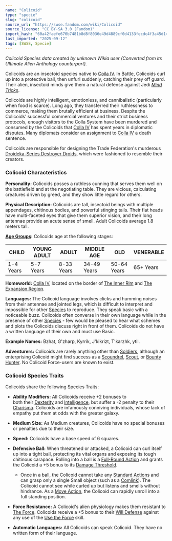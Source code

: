 ```yaml
---
name: "Colicoid"
type: "specie"
slug: "colicoid"
source_url: "https://swse.fandom.com/wiki/Colicoid"
source_license: "CC BY-SA 3.0 (Fandom)"
import_hash: "60a42faefe670b7481b8d8f8036e49d4889cf0d4133fecdc4f3a45d141c13b31"
last_imported: "2025-09-12"
tags: [SWSE, Specie]
---
```

*Colicoid Species data created by unknown Wikia user (Converted from its Ultimate Alien Anthology counterpart).*

Colicoids are an insectoid species native to [Coila IV](https://swse.fandom.com/wiki/Coila_IV). In Battle, Colicoids curl up into a protective ball, then unfurl suddenly, catching their prey off guard. Their alien, insectoid minds give them a natural defense against Jedi *[Mind Tricks](https://swse.fandom.com/wiki/Mind_Tricks)*.

Colicoids are highly intelligent, emotionless, and cannibalistic (particularly when food is scarce). Long ago, they transferred their ruthlessness to commerce, making them brutally efficient at business. Despite the Colicoids' successful commercial ventures and their strict business protocols, enough visitors to the Colla System have been murdered and consumed by the Colicoids that [Colla IV](https://swse.fandom.com/wiki/Colla_IV) has spent years in diplomatic disputes. Many diplomats consider an assignment to [Colla IV](https://swse.fandom.com/wiki/Colla_IV) a death sentence.

Colicoids are responsible for designing the Trade Federation's murderous [Droideka-Series Destroyer Droids](https://swse.fandom.com/wiki/Droideka-Series_Destroyer_Droids), which were fashioned to resemble their creators.

### Colicoid Characteristics
**Personality:** Colicoids posses a ruthless cunning that serves them well on the battlefield and at the negotiating table. They are vicious, calculating creatures driven by greed, and they show little regard for others.

**Physical Description:** Colicoids are tall, insectoid beings with multiple appendages, chitinous bodies, and powerful stinging tails. Their flat heads have multi-faceted eyes that give them superior vision, and their long antennae provide an acute sense of smell. Adult Colicoids average 1.8 meters tall.

**[Age Groups](https://swse.fandom.com/wiki/Age_Groups):** Colicoids age at the following stages:

| CHILD | YOUNG ADULT | ADULT | MIDDLE AGE | OLD | VENERABLE |
| --- | --- | --- | --- | --- | --- |
| 1-4 Years | 5-7 Years | 8-33 Years | 34-49 Years | 50-64 Years | 65+ Years |

**Homeworld:** [Colla IV](https://swse.fandom.com/wiki/Colla_IV), located on the border of [The Inner Rim](https://swse.fandom.com/wiki/The_Inner_Rim) and [The Expansion Region](https://swse.fandom.com/wiki/The_Expansion_Region).

**Languages:** The Colicoid language involves clicks and humming noises from their antennae and jointed legs, which is difficult to interpret and impossible for other [Species](https://swse.fandom.com/wiki/Species) to reproduce. They speak basic with a noticeable buzz. Colicoids often converse in their own language while in the presence of other [Species](https://swse.fandom.com/wiki/Species) - few would be pleased to hear what schemes and plots the Colicoids discuss right in front of them. Colicoids do not have a written language of their own and must use Basic.

**Example Names:** Bzhat, G'zharp, Kyrrik, J'kikrizt, T'karzhk, ytil.

**Adventurers:** Colicoids are rarely anything other than [Soldiers](https://swse.fandom.com/wiki/Soldiers), although an enterprising Colicoid might find success as a [Scoundrel](https://swse.fandom.com/wiki/Scoundrel), [Scout](https://swse.fandom.com/wiki/Scout), or [Bounty Hunter](https://swse.fandom.com/wiki/Bounty_Hunter). No Colicoid Force-users are known to exist.
### Colicoid Species Traits
Colicoids share the following Species Traits:
- **Ability Modifiers:** All Colicoids receive +2 bonuses to both their [Dexterity](https://swse.fandom.com/wiki/Dexterity) and [Intelligence](https://swse.fandom.com/wiki/Intelligence), but suffer a -2 penalty to their [Charisma](https://swse.fandom.com/wiki/Charisma). Colicoids are infamously conniving individuals, whose lack of empathy put them at odds with the greater galaxy.

- **Medium Size:** As Medium creatures, Colicoids have no special bonuses or penalties due to their size.

- **Speed:** Colicoids have a base speed of 6 squares.
- **Defensive Ball:** When threatened or attacked, a Colicoid can curl itself up into a tight ball, protecting its vital organs and exposing its tough chitinous carapace. Rolling into a ball is a [Full-Round Action](https://swse.fandom.com/wiki/Full-Round_Action) and grants the Colicoid a +5 bonus to its [Damage Threshold](https://swse.fandom.com/wiki/Damage_Threshold).
    - Once in a ball, the Colicoid cannot take any [Standard Actions](https://swse.fandom.com/wiki/Standard_Actions) and can grasp only a single Small object (such as a [Comlink](https://swse.fandom.com/wiki/Comlink)). The Colicoid cannot see while curled up but listens and smells without hindrance. As a [Move Action](https://swse.fandom.com/wiki/Move_Action), the Colicoid can rapidly unroll into a full standing position.

- **Force Resistance:** A Colicoid's alien physiology makes them resistant to [The Force](https://swse.fandom.com/wiki/The_Force). Colicoids receive a +5 bonus to their [Will Defense](https://swse.fandom.com/wiki/Will_Defense) against any use of the [Use the Force](https://swse.fandom.com/wiki/Use_the_Force) skill.

- **Automatic Languages:** All Colicoids can speak Colicoid. They have no written form of their language.